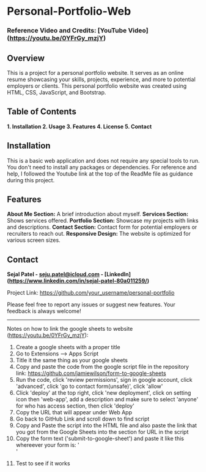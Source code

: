 # Personal-Portfolio-Web
### Reference Video and Credits: [YouTube Video] (https://youtu.be/0YFrGy_mzjY)

## Overview

This is a project for a personal portfolio website. It serves as an online resume showcasing your skills, projects, experience, and more to potential employers or clients. This personal portfolio website was created using HTML, CSS, JavaScript, and Bootstrap.

## Table of Contents

**1. Installation
2. Usage
3. Features
4. License
5. Contact** 
   
## Installation

This is a basic web application and does not require any special tools to run. You don't need to install any packages or dependencies. For reference and help, I followed the Youtube link at the top of the ReadMe file as guidance during this project.

## Features

**About Me Section:** A brief introduction about myself.
**Services Section:** Shows services offered.
**Portfolio Section:** Showcase my projects with links and descriptions.
**Contact Section:** Contact form for potential employers or recruiters to reach out.
**Responsive Design:** The website is optimized for various screen sizes.


## Contact

**Sejal Patel - seju.patel@icloud.com - [LinkedIn] (https://www.linkedin.com/in/sejal-patel-80a011259/)**

Project Link: https://github.com/your_username/personal-portfolio

Please feel free to report any issues or suggest new features. Your feedback is always welcome!











_________________________________________________________________________________________________________________________________________
Notes on how to link the google sheets to website (https://youtu.be/0YFrGy_mzjY):
1. Create a google sheets with a proper title
2. Go to Extensions --> Apps Script
3. Title it the same thing as your google sheets
4. Copy and paste the code from the google script file in the repository 
  link: https://github.com/jamiewilson/form-to-google-sheets
5. Run the code, click 'review permissions', sign in google account, click 'advanced', click 'go to contact form(unsafe)', click 'allow'
6. Click 'deploy' at the top right, click 'new deployment', click on setting icon then 'web-app', add a description and make sure to select 'anyone' for who has access section, then click 'deploy'
7. Copy the URL that will appear under Web App 
8. Go back to GitHub Link and scroll down to find script 
9. Copy and Paste the script into the HTML file and also paste the link that you got from the Google Sheets into the section for URL in the script
10. Copy the form text ('submit-to-google-sheet') and paste it like this whereever your form is: '<form name="submit-to-google-sheet">'
11. Test to see if it works
